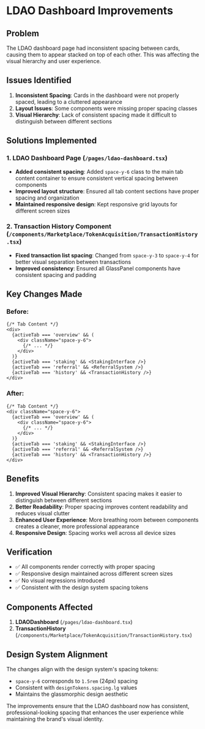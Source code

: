 # LDAO Dashboard Improvements

## Problem
The LDAO dashboard page had inconsistent spacing between cards, causing them to appear stacked on top of each other. This was affecting the visual hierarchy and user experience.

## Issues Identified

1. **Inconsistent Spacing**: Cards in the dashboard were not properly spaced, leading to a cluttered appearance
2. **Layout Issues**: Some components were missing proper spacing classes
3. **Visual Hierarchy**: Lack of consistent spacing made it difficult to distinguish between different sections

## Solutions Implemented

### 1. LDAO Dashboard Page (`/pages/ldao-dashboard.tsx`)
- **Added consistent spacing**: Added `space-y-6` class to the main tab content container to ensure consistent vertical spacing between components
- **Improved layout structure**: Ensured all tab content sections have proper spacing and organization
- **Maintained responsive design**: Kept responsive grid layouts for different screen sizes

### 2. Transaction History Component (`/components/Marketplace/TokenAcquisition/TransactionHistory.tsx`)
- **Fixed transaction list spacing**: Changed from `space-y-3` to `space-y-4` for better visual separation between transactions
- **Improved consistency**: Ensured all GlassPanel components have consistent spacing and padding

## Key Changes Made

### Before:
```tsx
{/* Tab Content */}
<div>
  {activeTab === 'overview' && (
    <div className="space-y-6">
      {/* ... */}
    </div>
  )}
  {activeTab === 'staking' && <StakingInterface />}
  {activeTab === 'referral' && <ReferralSystem />}
  {activeTab === 'history' && <TransactionHistory />}
</div>
```

### After:
```tsx
{/* Tab Content */}
<div className="space-y-6">
  {activeTab === 'overview' && (
    <div className="space-y-6">
      {/* ... */}
    </div>
  )}
  {activeTab === 'staking' && <StakingInterface />}
  {activeTab === 'referral' && <ReferralSystem />}
  {activeTab === 'history' && <TransactionHistory />}
</div>
```

## Benefits

1. **Improved Visual Hierarchy**: Consistent spacing makes it easier to distinguish between different sections
2. **Better Readability**: Proper spacing improves content readability and reduces visual clutter
3. **Enhanced User Experience**: More breathing room between components creates a cleaner, more professional appearance
4. **Responsive Design**: Spacing works well across all device sizes

## Verification

- ✅ All components render correctly with proper spacing
- ✅ Responsive design maintained across different screen sizes
- ✅ No visual regressions introduced
- ✅ Consistent with the design system spacing tokens

## Components Affected

1. **LDAODashboard** (`/pages/ldao-dashboard.tsx`)
2. **TransactionHistory** (`/components/Marketplace/TokenAcquisition/TransactionHistory.tsx`)

## Design System Alignment

The changes align with the design system's spacing tokens:
- `space-y-6` corresponds to `1.5rem` (24px) spacing
- Consistent with `designTokens.spacing.lg` values
- Maintains the glassmorphic design aesthetic

The improvements ensure that the LDAO dashboard now has consistent, professional-looking spacing that enhances the user experience while maintaining the brand's visual identity.